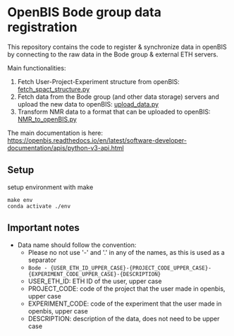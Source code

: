 # OpenBIS Bode group data registration

This repository contains the code to register & synchronize data in openBIS by connecting to the raw data in the Bode group & external ETH servers.

Main functionalities:
1. Fetch User-Project-Experiment structure from openBIS: [fetch_spact_structure.py](src/bode_loader/fetch_space_structure.py)
2. Fetch data from the Bode group (and other data storage) servers and upload the new data to openBIS: [upload_data.py](src/bode_loader/upload_data.py)
3. Transform NMR data to a format that can be uploaded to openBIS: [NMR_to_openBIS.py](src/bode_loader/NMR_to_openBIS.py)

The main documentation is here: https://openbis.readthedocs.io/en/latest/software-developer-documentation/apis/python-v3-api.html

## Setup
setup environment with make
```
make env
conda activate ./env
```

## Important notes
- Data name should follow the convention:
    - Please no not use '-' and '.' in any of the names, as this is used as a separator
    - `Bode - {USER_ETH_ID_UPPER_CASE}-{PROJECT_CODE_UPPER_CASE}-{EXPERIMENT_CODE_UPPER_CASE}-{DESCRIPTION}`
    - USER_ETH_ID: ETH ID of the user, upper case
    - PROJECT_CODE: code of the project that the user made in openbis, upper case
    - EXPERIMENT_CODE: code of the experiment that the user made in openbis, upper case
    - DESCRIPTION: description of the data, does not need to be upper case
